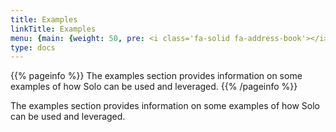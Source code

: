 ```yaml
---
title: Examples
linkTitle: Examples
menu: {main: {weight: 50, pre: <i class='fa-solid fa-address-book'></i>}}
type: docs
---
```


{{% pageinfo %}}
The examples section provides information on some examples of how Solo can be used and leveraged.
{{% /pageinfo %}}

The examples section provides information on some examples of how Solo can be used and leveraged.
